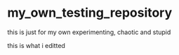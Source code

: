 # my_own_testing_repository
this is just for my own experimenting, chaotic and stupid

this is what i editted
